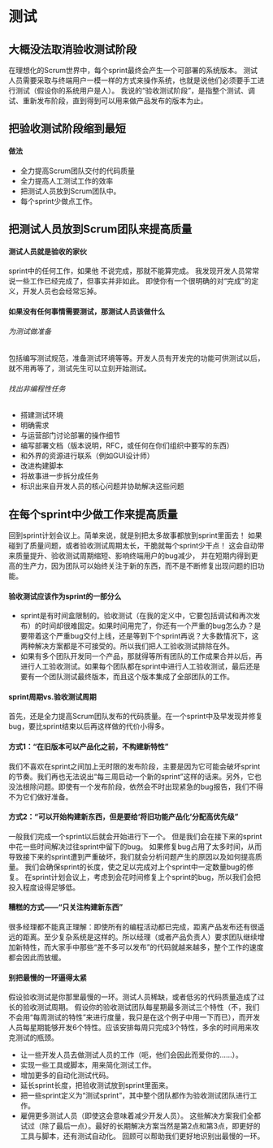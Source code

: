 # 测试



## 大概没法取消验收测试阶段
在理想化的Scrum世界中，每个sprint最终会产生一个可部署的系统版本。
测试人员需要采取与终端用户一模一样的方式来操作系统，也就是说他们必须要手工进行测试（假设你的系统用户是人）。
我说的“验收测试阶段”，是指整个测试、调试、重新发布阶段，直到得到可以用来做产品发布的版本为止。



## 把验收测试阶段缩到最短
#### 做法
- 全力提高Scrum团队交付的代码质量
- 全力提高人工测试工作的效率
- 把测试人员放到Scrum团队中。
- 每个sprint少做点工作。



## 把测试人员放到Scrum团队来提高质量
#### 测试人员就是验收的家伙
sprint中的任何工作，如果他 不说完成，那就不能算完成。
我发现开发人员常常说一些工作已经完成了，但事实并非如此。
即使你有一个很明确的对“完成”的定义，开发人员也会经常忘掉。
#### 如果没有任何事情需要测试，那测试人员该做什么
###### 为测试做准备
包括编写测试规范，准备测试环境等等。开发人员有开发完的功能可供测试以后，就不用再等了，测试先生可以立刻开始测试。
###### 找出非编程性任务
- 搭建测试环境
- 明确需求
- 与运营部门讨论部署的操作细节
- 编写部署文档（版本说明，RFC，或任何在你们组织中要写的东西）
- 和外界的资源进行联系（例如GUI设计师）
- 改进构建脚本
- 将故事进一步拆分成任务
- 标识出来自开发人员的核心问题并协助解决这些问题



## 在每个sprint中少做工作来提高质量
回到sprint计划会议上。简单来说，就是别把太多故事都放到sprint里面去！
如果碰到了质量问题，或者验收测试周期太长，干脆就每个sprint少干点！
这会自动带来质量提升、验收测试周期缩短、影响终端用户的bug减少，
并在短期内得到更高的生产力，因为团队可以始终关注于新的东西，而不是不断修复出现问题的旧功能。
#### 验收测试应该作为sprint的一部分么
- sprint是有时间盒限制的。验收测试（在我的定义中，它要包括调试和再次发布）的时间却很难固定。如果时间用完了，你还有一个严重的bug怎么办？是要带着这个严重bug交付上线，还是等到下个sprint再说？大多数情况下，这两种解决方案都是不可接受的。所以我们把人工验收测试排除在外。
- 如果有多个团队开发同一个产品，那就得等所有团队的工作成果合并以后，再进行人工验收测试。如果每个团队都在sprint中进行人工验收测试，最后还是要有一个团队测试最终版本，而且这个版本集成了全部团队的工作。
#### sprint周期vs.验收测试周期
首先，还是全力提高Scrum团队发布的代码质量。在一个sprint中及早发现并修复bug，要比sprint结束以后再这样做的代价小得多。
#### 方式1：“在旧版本可以产品化之前，不构建新特性”
我们不喜欢在sprint之间加上无时限的发布阶段，主要是因为它可能会破坏sprint的节奏。我们再也无法说出“每三周启动一个新的sprint”这样的话来。另外，它也没法根除问题。即使有一个发布阶段，依然会不时出现紧急的bug报告，我们不得不为它们做好准备。
#### 方式2：“可以开始构建新东西，但是要给‘将旧功能产品化’分配高优先级”
一般我们完成一个sprint以后就会开始进行下一个。
但是我们会在接下来的sprint中花一些时间解决过往sprint中留下的bug。
如果修复bug占用了太多时间，从而导致接下来的sprint遭到严重破坏，我们就会分析问题产生的原因以及如何提高质量。
我们会确保sprint的长度，使之足以完成对上个sprint中一定数量bug的修复。
在sprint计划会议上，考虑到会花时间修复上个sprint的bug，所以我们会把投入程度设得足够低。
#### 糟糕的方式——“只关注构建新东西”
很多经理都不能真正理解：即使所有的编程活动都已完成，距离产品发布还有很遥远的距离。至少复杂系统是这样的。所以经理（或者产品负责人）要求团队继续增加新特性，而大家手中那些“差不多可以发布”的代码就越来越多，整个工作的速度都会因此而放缓。
#### 别把最慢的一环逼得太紧
假设验收测试是你那里最慢的一环。测试人员稀缺，或者低劣的代码质量造成了过长的验收测试周期。
假设你的验收测试团队每星期最多测试三个特性（不，我们不会用“每周测试的特性”来进行度量，我只是在这个例子中用一下而已），而开发人员每星期能够开发6个特性。应该安排每周只完成3个特性，多余的时间用来攻克测试的瓶颈。

- 让一些开发人员去做测试人员的工作（呃，他们会因此而爱你的……）。
- 实现一些工具或脚本，用来简化测试工作。
- 增加更多的自动化测试代码。
- 延长sprint长度，把验收测试放到sprint里面来。
- 把一些sprint定义为“测试sprint”，其中整个团队都作为验收测试团队进行工作。
- 雇佣更多测试人员（即使这会意味着减少开发人员）。
这些解决方案我们全都试过（除了最后一点）。最好的长期解决方案当然是第2点和第3点，即更好的工具与脚本，还有测试自动化。
回顾可以帮助我们更好地识别出最慢的一环。